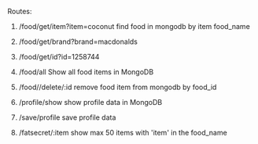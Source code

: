 Routes:

1. /food/get/item?item=coconut
  find food in mongodb by item food_name

2. /food/get/brand?brand=macdonalds

3. /food/get/id?id=1258744

4. /food/all
  Show all food items in MongoDB

5. /food//delete/:id
  remove food item from mongodb by food_id

6. /profile/show
  show profile data in MongoDB

7. /save/profile
  save profile data

8. /fatsecret/:item
  show max 50 items with 'item' in the food_name
